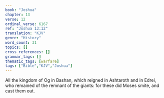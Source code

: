 ```yaml
---
book: "Joshua"
chapter: 13
verse: 12
ordinal_verse: 6167
ref: "Joshua 13:12"
translation: "KJV"
genre: "History"
word_count: 31
topics: []
cross_references: []
grammar_tags: []
thematic_tags: [warfare]
tags: ["Bible","KJV","Joshua"]
---
```

All the kingdom of Og in Bashan, which reigned in Ashtaroth and in Edrei, who remained of the remnant of the giants: for these did Moses smite, and cast them out.
